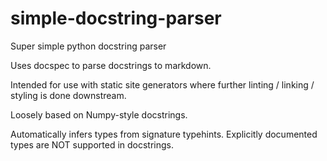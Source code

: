 # simple-docstring-parser

Super simple python docstring parser

Uses docspec to parse docstrings to markdown.

Intended for use with static site generators where further linting / linking / styling is done downstream.

Loosely based on Numpy-style docstrings.

Automatically infers types from signature typehints. Explicitly documented types are NOT supported in docstrings.
